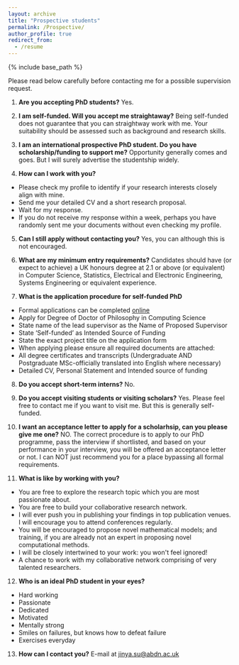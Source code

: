```yaml
---
layout: archive
title: "Prospective students"
permalink: /Prospective/
author_profile: true
redirect_from:
  - /resume
---
```


{% include base_path %}

Please read below carefully before contacting me for a possible supervision request. 


1. **Are you accepting PhD students?**
Yes. 

2. **I am self-funded. Will you accept me straightaway?**
Being self-funded does not guarantee that you can straightway work with me. Your suitability should be assessed such as background and research skills.  

3. **I am an international prospective PhD student. Do you have scholarship/funding to support me?**
Opportunity generally comes and goes. But I will surely advertise the studentship widely.

4. **How can I work with you?**
 * Please check my profile to identify if your research interests closely align with mine.
 * Send me your detailed CV and a short research proposal.
 * Wait for my response.
 * If you do not receive my response within a week, perhaps you have randomly sent me your documents without even checking my profile.

5. **Can I still apply without contacting you?**
Yes, you can although this is not encouraged. 

6. **What are my minimum entry requirements?**
Candidates should have (or expect to achieve) a UK honours degree at 2.1 or above (or equivalent) in Computer Science, Statistics, Electrical and Electronic Engineering, Systems Engineering or equivalent experience. 

7. **What is the application procedure for self-funded PhD**
  * Formal applications can be completed [online](https://www.abdn.ac.uk/pgap/login.php)
  * Apply for Degree of Doctor of Philosophy in Computing Science
  * State name of the lead supervisor as the Name of Proposed Supervisor
  * State ‘Self-funded’ as Intended Source of Funding
  * State the exact project title on the application form
  * When applying please ensure all required documents are attached:
  * All degree certificates and transcripts (Undergraduate AND Postgraduate MSc-officially translated into English where necessary)
  * Detailed CV, Personal Statement and Intended source of funding

8. **Do you accept short-term interns?**
No. 

9. **Do you accept visiting students or visiting scholars?**
Yes. Please feel free to contact me if you want to visit me. But this is generally self-funded. 

10. **I want an acceptance letter to apply for a scholarhsip, can you please give me one?**
NO. The correct procedure is to apply to our PhD programme, pass the interview if shortlisted, and based on your performance in your interview, you will be offered an acceptance letter or not. I can NOT just recommend you for a place bypassing all formal requirements.

11. **What is like by working with you?**
  * You are free to explore the research topic which you are most passionate about.
  * You are free to build your collaborative research network.
  * I will ever push you in publishing your findings in top publication venues. I will encourage you to attend conferences regularly.
  * You will be encouraged to propose novel mathematical models; and training, if you are already not an expert in proposing novel computational methods.
  * I will be closely intertwined to your work: you won't feel ignored!
  * A chance to work with my collaborative network comprising of very talented researchers.


12. **Who is an ideal PhD student in your eyes?**
  * Hard working
  * Passionate
  * Dedicated
  * Motivated
  * Mentally strong
  * Smiles on failures, but knows how to defeat failure
  * Exercises everyday

13. **How can I contact you?**
E-mail at jinya.su@abdn.ac.uk 


